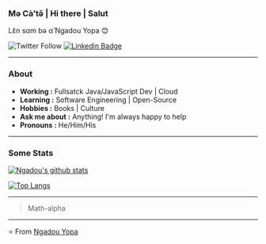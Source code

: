### Mə Càʼtə̌ | Hi there | Salut
Lɛ̂n sαm bə α̂  Ngadou Yopa :blush:
 
<!--
**math-alpha/math-alpha** is a ✨ _special_ ✨ repository because its `README.md` (this file) appears on your GitHub profile.

Here are some ideas to get you started:

- 🔭 I’m currently working on ...
- 🌱 I’m currently learning ...
- 👯 I’m looking to collaborate on ...
- 🤔 I’m looking for help with ...
- 💬 Ask me about ...
- 📫 How to reach me: ...
- 😄 Pronouns: ...
- ⚡ Fun fact: ...
-->

![Twitter Follow](https://img.shields.io/twitter/follow/ngadous?style=for-the-badge&logo=twitter&color=darkgrey) [![Linkedin Badge](https://img.shields.io/badge/Ngadou_Yopa-Connect-darkgrey?logo=Linkedin&style=for-the-badge)](https://www.linkedin.com/in/ngadou-sylvestre/)

---------------------------------------------------------------------------------------------------------------------------------------------------------------------------------
### About
-  **Working :** Fullsatck Java/JavaScript Dev | Cloud
-  **Learning :** Software Engineering | Open-Source
-  **Hobbies :** Books | Culture
-  **Ask me about :** Anything! I'm always happy to help
-  **Pronouns :** He/Him/His
<!-- -  **Fun fact :** -->

---------------------------------------------------------------------------------------------------------------------------------------------------------------------------------
### Some Stats
[![Ngadou's github stats](https://github-readme-stats.vercel.app/api?username=math-alpha&show_icons=true&theme=monokai&count_private=true)](https://github.com/anuraghazra/github-readme-stats)

[![Top Langs](https://github-readme-stats.vercel.app/api/top-langs/?username=math-alpha&theme=monokai&count_private=true)](https://github.com/anuraghazra/github-readme-stats)

---------------------------------------------------------------------------------------------------------------------------------------------------------------------------------
> Math-alpha
---
⭐️ From [Ngadou Yopa](https://github.com/math-alpha)

<!-- REFs -->
<!-- 
https://github.com/anuraghazra/github-readme-stats
https://github.com/kautukkundan/Awesome-Profile-README-templates
-->
